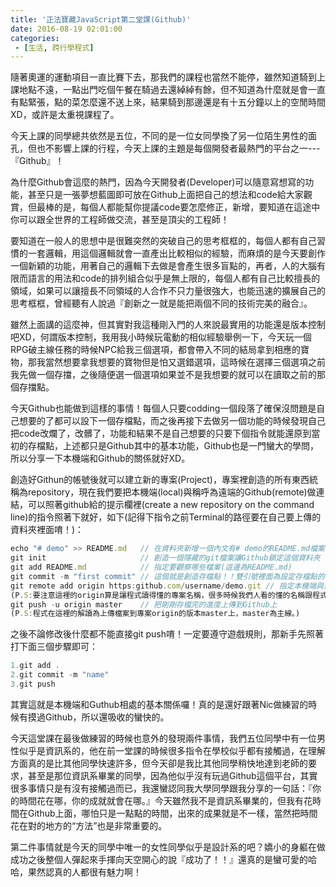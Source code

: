 ```yaml
---
title: '正法寶藏JavaScript第二堂課(Github)'
date: 2016-08-19 02:01:00
categories:
 - [生活, 跨行學程式]
---
```

隨著奧運的運動項目一直比賽下去，那我們的課程也當然不能停，雖然知道騎到上課地點不遠，一點出門吃個午餐在騎過去還綽綽有餘，但不知道為什麼就是會一直有點緊張，點的菜怎麼還不送上來，結果騎到那邊還是有十五分鐘以上的空閒時間XD，或許是太重視課程了。

今天上課的同學總共依然是五位，不同的是一位女同學換了另一位陌生男性的面孔，但也不影響上課的行程，今天上課的主題是每個開發者最熱門的平台之一---『Github』！

為什麼Github會這麼的熱門，因為今天開發者(Developer)可以隨意寫想寫的功能，甚至只是一張夢想藍圖即可放在Github上面把自己的想法和code給大家觀賞，但最棒的是，每個人都能幫你提議code要怎麼修正，新增，要知道在這途中你可以跟全世界的工程師做交流，甚至是頂尖的工程師！

要知道在一般人的思想中是很難突然的突破自己的思考框框的，每個人都有自己習慣的一套邏輯，用這個邏輯就會一直產出比較相似的經驗，而麻煩的是今天要創作一個新穎的功能，用著自己的邏輯下去做是會產生很多盲點的，再者，人的大腦有限而語言的用法和code的排列組合似乎是無上限的，每個人都有自己比較擅長的領域，如果可以讓擅長不同領域的人合作不只力量很強大，也能迅速的擴展自己的思考框框，曾經聽有人說過『創新之一就是能把兩個不同的技術完美的融合』。

雖然上面講的這麼神，但其實對我這種剛入門的人來說最實用的功能還是版本控制吧XD，何謂版本控制，我用我小時候玩電動的相似經驗舉例一下，今天玩一個RPG破主線任務的時候NPC給我三個選項，都會帶入不同的結局拿到相應的寶物，那我當然想要拿我想要的寶物但是怕又選錯選項，這時候在選擇三個選項之前我先做一個存擋，之後隨便選一個選項如果並不是我想要的就可以在讀取之前的那個存擋點。

今天Github也能做到這樣的事情！每個人只要codding一個段落了確保沒問題是自己想要的了都可以設下一個存檔點，而之後再接下去做另一個功能的時候發現自己把code改爛了，改髒了，功能和結果不是自己想要的只要下個指令就能還原到當初的存檔點，上述都只是Github其中的基本功能，Github也是一門蠻大的學問，所以分享一下本機端和Github的關係就好XD。


創造好Githun的帳號後就可以建立新的專案(Project)，專案裡創造的所有東西統稱為repository，現在我們要把本機端(local)與稱呼為遠端的Github(remote)做連結，可以照著github給的提示欄裡(create a new repository on the command line)的指令照著下就好，如下(記得下指令之前Terminal的路徑要在自己要上傳的資料夾裡面唷！)：
``` javascript
echo "# demo" >> README.md   // 在資料夾新增一個內文有# demo的README.md檔案
git init                     // 創造一個隱藏的git檔案讓Github鎖定這個資料夾
git add README.md            // 指定要觀察哪些檔案(這邊為README.md)
git commit -m "first commit" // 這個就是創造存檔點！！雙引號裡面為設定存檔點的名稱
git remote add origin https:github.com/username/demo.git // 指定本機端與遠端連接的專案網址
(P.S:要注意這裡的origin算是讓程式讀得懂的專案名稱，很多時候我們人看的懂的名稱跟程式看的懂得名稱是完全不一樣的！)
git push -u origin master    // 把剛剛存檔完的進度上傳到Github上
(P.S:程式在這裡的解讀為上傳檔案到專案origin的版本master上，master為主線。)
```
之後不論修改後什麼都不能直接git push唷！一定要遵守遊戲規則，那新手先照著打下面三個步驟即可：
``` javascript
1.git add .
2.git commit -m "name"
3.git push
```

其實這就是本機端和Guthub相處的基本關係囉！真的是還好跟著Nic做練習的時候有摸過Github，所以還吸收的蠻快的。

今天這堂課在最後做練習的時候也意外的發現兩件事情，我們五位同學中有一位男性似乎是資訊系的，他在前一堂課的時候很多指令在學校似乎都有接觸過，在理解方面真的是比其他同學快速許多，但今天卻是我比其他同學稍快地達到老師的要求，甚至是那位資訊系畢業的同學，因為他似乎沒有玩過Github這個平台，其實很多事情只是有沒有接觸過而已，我還蠻認同我大學同學跟我分享的一句話：『你的時間花在哪，你的成就就會在哪。』今天雖然我不是資訊系畢業的，但我有花時間在Github上面，哪怕只是一點點的時間，出來的成果就是不一樣，當然把時間花在對的地方的“方法”也是非常重要的。

第二件事情就是今天的同學中唯一的女性同學似乎是設計系的吧？嬌小的身軀在做成功之後整個人彈起來手揮向天空開心的說『成功了！！』還真的是蠻可愛的哈哈，果然認真的人都很有魅力啊！
